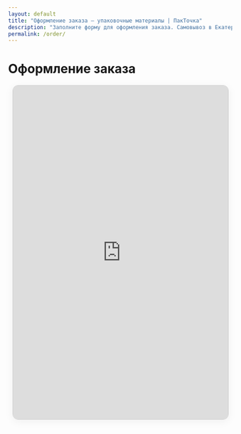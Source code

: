 ```yaml
---
layout: default
title: "Оформление заказа — упаковочные материалы | ПакТочка"
description: "Заполните форму для оформления заказа. Самовывоз в Екатеринбурге, доставка по всей России."
permalink: /order/
---
```


<h1>Оформление заказа</h1>

<div class="ya-form-wrap">
  <!-- Яндекс.Форма -->
  <script src="https://forms.yandex.ru/_static/embed.js"></script>
  <iframe
    src="https://forms.yandex.ru/cloud/68f3c6a1d04688752518f4a0?iframe=1"
    frameborder="0"
    name="ya-form-68f3c6a10d4688752518f4a0"
    width="100%"
    height="750"
    style="border-radius:12px; border:1px solid #ccc; box-shadow:0 4px 20px rgba(0,0,0,0.06);">
  </iframe>
</div>

<style>
  .ya-form-wrap {
    max-width: 880px;
    margin: 20px auto 50px;
    padding: 0 10px;
  }
</style>
